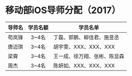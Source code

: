 # 移动部iOS导师分配（2017）

| 导师名  | 学员名额 | 学员名单            |
| ---- | :--: | --------------- |
| 苟岚锋  | 3~4名 | 丁磊、郭鹏、柳佳君、施昱丞 |
| 唐迈琪  | 3~4名 | 胡宇雯、XXX、XXX、XXX |
| 梁霄   | 3~4名 | 王一成、徐万翔、张彬、陈显森 |
| 周杰   | 3~4名 | 陈妍如、XXX、XXX、XXX |

